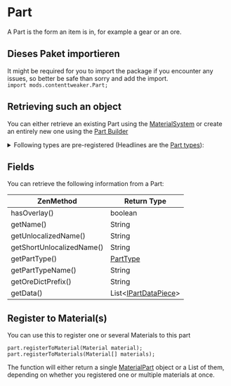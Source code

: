 # Part

A Part is the form an item is in, for example a gear or an ore.

## Dieses Paket importieren

It might be required for you to import the package if you encounter any issues, so better be safe than sorry and add the import.  
`import mods.contenttweaker.Part;`

## Retrieving such an object

You can either retrieve an existing Part using the [MaterialSystem](/Mods/ContentTweaker/Materials/MaterialSystem/) or create an entirely new one using the [Part Builder](/Mods/ContentTweaker/Materials/Parts/Part_Builder/)

<details>
    <summary>Following types are pre-registered (Headlines are the <a href="../PartType">Part types</a>):</summary>
    <h4>Items:</h4>
        <ul>
            <li>Beam<img src="../Assets/beam.png" alt="icon"></li>
            <li>Bolt<img src="../Assets/bolt.png" alt="icon"></li>
            <li>Casing<img src="../Assets/casing.png" alt="icon"></li>
            <li>Clump<img src="../Assets/clump.png" alt="icon"></li>
            <li>Crystal Crystal<img src="../Assets/crystal.png" alt="icon"></li>
            <li>Crushed Ore (crushed_ore)<img src="../Assets/crushed_ore.png" alt="icon"></li>
            <li>Dense Plate (dense_plate)<img src="../Assets/dense_plate.png" alt="icon"></li>
            <li>Dirty Dust (dirty_dust)<img src="../Assets/dirty_dust.png" alt="icon"></li>
            <li>Dust<img src="../Assets/dust.png" alt="icon"></li>
            <li>Gear<img src="../Assets/gear.png" alt="icon"></li>
            <li>Ingot<img src="../Assets/ingot.png" alt="icon"></li>
            <li>Nugget<img src="../Assets/nugget.png" alt="icon"></li>
            <li>Plate<img src="../Assets/plate.png" alt="icon"></li>
            <li>Rod<img src="../Assets/rod.png" alt="icon"></li>
            <li>Shard<img src="../Assets/shard.png" alt="icon"></li>
        </ul>
    <h4>Blocks:</h4>
        <ul>
            <li>Block<img src="../Assets/block.png" alt="icon"></li>
        </ul>
    <h4>Ores:</h4>
        <ul>
            <li>Ore</li>
            <li>Dense Ore (dense_ore)</li>
            <li>Poor Ore(poor_ore)</li>
        </ul>
    <h4>Fluids:</h4>
        <ul>
            <li>Molten</li>
        </ul><br />
    <h4>Armor:</h4>
        <ul>
            <li>Armor <img src="../Assets/armor_head.png" alt="head icon"><img src="../Assets/armor_chest.png" alt="chest icon"><img src="../Assets/armor_legs.png" alt="legs icon"><img src="../Assets/armor_feet.png" alt="feet icon"></li>
        </ul>
    <h4>Minecart</h4>
        <ul>
            <li>Minecart</li>
        </ul>
</details>

## Fields

You can retrieve the following information from a Part:

| ZenMethod                 | Return Type                                                                   |
| ------------------------- | ----------------------------------------------------------------------------- |
| hasOverlay()              | boolean                                                                       |
| getName()                 | String                                                                        |
| getUnlocalizedName()      | String                                                                        |
| getShortUnlocalizedName() | String                                                                        |
| getPartType()             | [PartType](/Mods/ContentTweaker/Materials/Parts/PartType/)                    |
| getPartTypeName()         | String                                                                        |
| getOreDictPrefix()        | String                                                                        |
| getData()                 | List<[IPartDataPiece](/Mods/ContentTweaker/Materials/Parts/PartDataPiece/)\> |

## Register to Material(s)

You can use this to register one or several Materials to this part

    part.registerToMaterial(Material material);
    part.registerToMaterials(Material[] materials);
    

The function will either return a single [MaterialPart](/Mods/ContentTweaker/Materials/Materials/MaterialPart/) object or a List of them, depending on whether you registered one or multiple materials at once.